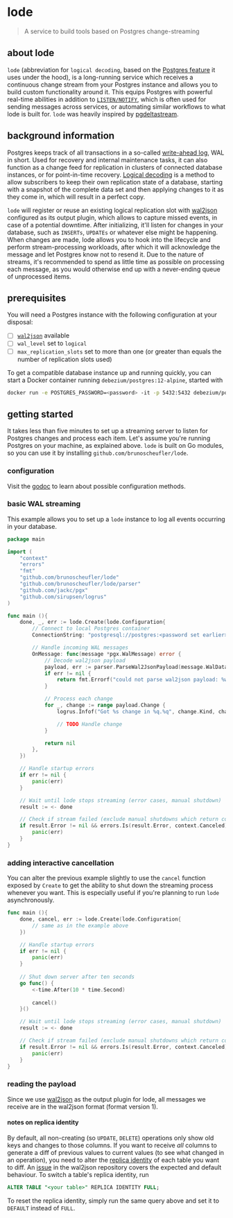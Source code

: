 # lode

> A service to build tools based on Postgres change-streaming

## about lode

`lode` (abbreviation for `logical decoding`, based on the [Postgres feature](https://www.postgresql.org/docs/current/logicaldecoding.html) it uses under the hood),
is a long-running service which receives a continuous change stream from your Postgres instance and allows you to build custom functionality around it. This equips
Postgres with powerful real-time abilities in addition to [`LISTEN/NOTIFY`](https://www.postgresql.org/docs/current/sql-notify.html), which is often used for sending
messages across services, or automating similar workflows to what lode is built for. `lode` was heavily inspired by [pgdeltastream](https://github.com/hasura/pgdeltastream).

## background information

Postgres keeps track of all transactions in a so-called [write-ahead log](https://www.postgresql.org/docs/current/wal-intro.html), WAL in short. Used for recovery and internal
maintenance tasks, it can also function as a change feed for replication in clusters of connected database instances, or for point-in-time recovery. [Logical decoding](https://www.postgresql.org/docs/current/logicaldecoding.html)
is a method to allow subscribers to keep their own replication state of a database, starting with a snapshot of the complete data set and then applying changes to it as they come in,
which will result in a perfect copy.

`lode` will register or reuse an existing logical replication slot with [wal2json](https://github.com/eulerto/wal2json) configured as its output plugin, which allows to capture missed events,
in case of a potential downtime. After initializing, it'll listen for changes in your database, such as `INSERTs`, `UPDATEs` or whatever else might be happening. When changes
are made, lode allows you to hook into the lifecycle and perform stream-processing workloads, after which it will acknowledge the message and let Postgres know not to resend it.
Due to the nature of streams, it's recommended to spend as little time as possible on processing each message, as you would otherwise end up with a never-ending queue of unprocessed items. 

## prerequisites

You will need a Postgres instance with the following configuration at your disposal:

- [ ] [`wal2json`](https://github.com/eulerto/wal2json) available 
- [ ] `wal_level` set to `logical`
- [ ] `max_replication_slots` set to more than one (or greater than equals the number of replication slots used)

To get a compatible database instance up and running quickly, you can start a Docker container running `debezium/postgres:12-alpine`, started with 

```bash
docker run -e POSTGRES_PASSWORD=<password> -it -p 5432:5432 debezium/postgres:12-alpine
```

## getting started

It takes less than five minutes to set up a streaming server to listen for Postgres changes and process
each item. Let's assume you're running Postgres on your machine, as explained above.
`lode` is built on Go modules, so you can use it by installing `github.com/brunoscheufler/lode`.

### configuration

Visit the [godoc](github.com/brunoscheufler/lode) to learn about possible configuration methods.

### basic WAL streaming

This example allows you to set up a `lode` instance to log all events occurring in your database.

```go
package main

import (
	"context"
	"errors"
	"fmt"
	"github.com/brunoscheufler/lode"
	"github.com/brunoscheufler/lode/parser"
	"github.com/jackc/pgx"
	"github.com/sirupsen/logrus"
)

func main (){
	done, _, err := lode.Create(lode.Configuration{
		// Connect to local Postgres container
		ConnectionString: "postgresql://postgres:<password set earlier>@localhost:5432/postgres",

		// Handle incoming WAL messages
		OnMessage: func(message *pgx.WalMessage) error {
			// Decode wal2json payload
			payload, err := parser.ParseWal2JsonPayload(message.WalData)
			if err != nil {
				return fmt.Errorf("could not parse wal2json payload: %w", err)
			}

			// Process each change
			for _, change := range payload.Change {
				logrus.Infof("Got %s change in %q.%q", change.Kind, change.Schema, change.Table)

				// TODO Handle change
			}

			return nil
		},
	})

	// Handle startup errors
	if err != nil {
		panic(err)
	}

	// Wait until lode stops streaming (error cases, manual shutdown)
	result := <- done

	// Check if stream failed (exclude manual shutdowns which return context cancellation error)
	if result.Error != nil && errors.Is(result.Error, context.Canceled) {
		panic(err)
	}
}
```

### adding interactive cancellation

You can alter the previous example slightly to use the `cancel` function exposed by `Create`
to get the ability to shut down the streaming process whenever you want. This is especially useful
if you're planning to run `lode` asynchronously.

```go
func main (){
	done, cancel, err := lode.Create(lode.Configuration{
        // same as in the example above
	})

    // Handle startup errors
	if err != nil {
		panic(err)
	}
	
    // Shut down server after ten seconds
	go func() {
        <-time.After(10 * time.Second)
		
        cancel()
	}()

	// Wait until lode stops streaming (error cases, manual shutdown)
	result := <- done

	// Check if stream failed (exclude manual shutdowns which return context cancellation error)
	if result.Error != nil && errors.Is(result.Error, context.Canceled) {
		panic(err)
	}
}
```

### reading the payload

Since we use [wal2json](https://github.com/eulerto/wal2json) as the output plugin for lode, all messages we receive are in the wal2json format (format version 1).

#### notes on replica identity

By default, all non-creating (so `UPDATE`, `DELETE`) operations only show old keys and changes to those columns. If you want to receive _all_ columns to generate
a diff of previous values to current values (to see what changed in an operation), you need to alter the [replica identity](https://www.postgresql.org/docs/current/logical-replication-publication.html)
of each table you want to diff. An [issue](https://github.com/eulerto/wal2json/issues/7) in the wal2json repository covers the
expected and default behaviour. To switch a table's replica identity, run

```sql
ALTER TABLE "<your table>" REPLICA IDENTITY FULL;
``` 

To reset the replica identity, simply run the same query above and set it to `DEFAULT` instead of `FULL`.
